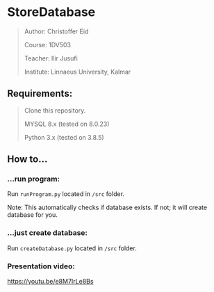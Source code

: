 # StoreDatabase

> Author: Christoffer Eid
>
> Course: 1DV503
>
> Teacher: Ilir Jusufi
>
> Institute: Linnaeus University, Kalmar

## Requirements:

> Clone this repository.
>
> MYSQL 8.x (tested on 8.0.23)
>
> Python 3.x (tested on 3.8.5)

## How to...
### ...run program:
Run `runProgram.py` located in `/src` folder.

Note: This automatically checks if database exists. If not; it will create database for you. 

### ...just create database:
Run `createDatabase.py` located in `/src` folder.

### Presentation video:
https://youtu.be/e8M7IrLe8Bs
